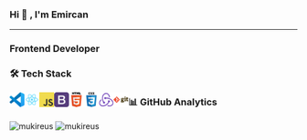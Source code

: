 ### Hi 👋 , I'm Emircan       
-------------------------------------------------------------------------------------------------------------------------------------------------------------------------
###  Frontend Developer

### 🛠 Tech Stack
<img align="left" alt="Visual Studio Code" width="26px" src="https://raw.githubusercontent.com/github/explore/80688e429a7d4ef2fca1e82350fe8e3517d3494d/topics/visual-studio-code/visual-studio-code.png" /> <img align="left" alt="React" width="26px" src="https://raw.githubusercontent.com/github/explore/cebd63002168a05a6a642f309227eefeccd92950/topics/react/react.png" /> <img align="left" alt="Javascript" width="26px" src="https://raw.githubusercontent.com/github/explore/cebd63002168a05a6a642f309227eefeccd92950/topics/javascript/javascript.png" /> <img align="left" alt="Bootstrap" width="26px" src="https://raw.githubusercontent.com/github/explore/cebd63002168a05a6a642f309227eefeccd92950/topics/bootstrap/bootstrap.png" /> <img align="left" alt="HTML" width="26px" src="https://raw.githubusercontent.com/github/explore/cebd63002168a05a6a642f309227eefeccd92950/topics/html/html.png" /> <img align="left" alt="CSS" width="26px" src="https://raw.githubusercontent.com/github/explore/cebd63002168a05a6a642f309227eefeccd92950/topics/css/css.png" /><img align="left" alt="Redux" width="26px" src="https://raw.githubusercontent.com/github/explore/cebd63002168a05a6a642f309227eefeccd92950/topics/redux/redux.png" /><img align="left" alt="Git" width="26px" src="https://raw.githubusercontent.com/github/explore/cebd63002168a05a6a642f309227eefeccd92950/topics/git/git.png" />


### 📊 GitHub Analytics
<img height="180em" align="center" src="https://github-readme-stats.vercel.app/api?username=emircanomak&show_icons=true&locale=en&theme=algolia&include_all_commits=true&count_private=true" alt="mukireus"/> <img height="180em" align="center" src="https://github-readme-stats.vercel.app/api/top-langs?username=emircanomak&show_icons=true&locale=en&layout=compact&langs_count=8&theme=algolia" alt="mukireus"/>

